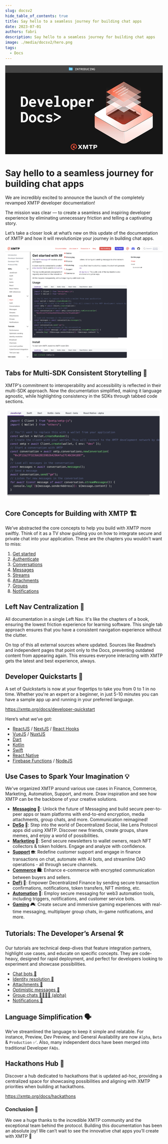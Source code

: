 ```yaml
---
slug: docsv2
hide_table_of_contents: true
title: Say hello to a seamless journey for building chat apps
date: 2023-07-01
authors: fabri
description: Say hello to a seamless journey for building chat apps
image: ./media/docsv2/hero.png
tags:
  - Docs
---
```


![](./media/docsv2/hero.png)

# Say hello to a seamless journey for building chat apps

We are incredibly excited to announce the launch of the completely revamped XMTP developer documentation!

The mission was clear — to create a seamless and inspiring developer experience by eliminating unnecessary friction and telling a captivating story.

Let’s take a closer look at what’s new on this update of the documentation of XMTP and how it will revolutionize your journey in building chat apps.

<!--truncate-->

![CleanShot 2023-06-15 at 20.52.17@2x.png](./media/docsv2/CleanShot_2023-06-15_at_20.52.172x.png)

## Tabs for Multi-SDK Consistent Storytelling **🧩**

XMTP's commitment to interoperability and accessibility is reflected in their multi-SDK approach. Now the documentation simplified, making it language agnostic, while highlighting consistency in the SDKs through tabbed code sections.

![CleanShot 2023-06-15 at 21.25.59@2x.png](./media/docsv2/code.jpeg)

## **Core Concepts for Building with XMTP 🏗**

We’ve abstracted the core concepts to help you build with XMTP more swiftly. Think of it as a TV show guiding you on how to integrate secure and private chat into your application. These are the chapters you wouldn’t want to miss:

1. [Get started](https://xmtp.org/docs/build/get-started)
2. [Authenticate](https://xmtp.org/docs/build/authentication)
3. [Conversations](https://xmtp.org/docs/build/conversations)
4. [Messages](https://xmtp.org/docs/build/messages)
5. [Streams](https://xmtp.org/docs/build/streams)
6. [Attachments](https://xmtp.org/docs/build/attachments)
7. [Groups](https://xmtp.org/docs/build/group-chats)
8. [Notifications](https://xmtp.org/docs/build/notifications)

## **Left Nav Centralization 📘**

All documentation in a single Left Nav. It's like the chapters of a book, ensuring the lowest friction experience for learning software. This single tab approach ensures that you have a consistent navigation experience without the clutter.

On top of this all external sources where updated. Sources like Readme’s and independent pages that point only to the Docs, preventing outdated content from appearing again. This ensures everyone interacting with XMTP gets the latest and best experience, always.

## **Developer Quickstarts 🚀**

A set of Quickstarts is now at your fingertips to take you from 0 to 1 in no time. Whether you're an expert or a beginner, in just 5-10 minutes you can have a sample app up and running in your preferred language.

https://xmtp.org/docs/developer-quickstart

Here’s what we’ve got:

- [ReactJS](https://github.com/fabriguespe/xmtp-quickstart-reactjs) / [NextJS](https://github.com/fabriguespe/xmtp-quickstart-nextjs) / [React Hooks](https://github.com/fabriguespe/xmtp-hooks-quickstart)
- [VueJS](https://github.com/fabriguespe/xmtp-quickstart-vuejs) / [NuxtJS](https://github.com/fabriguespe/xmtp-quickstart-nuxtjs)
- [Dart](https://github.com/xmtp/xmtp-android)
- [Kotlin](https://github.com/xmtp/xmtp-flutter)
- [Swift](https://github.com/xmtp/xmtp-ios)
- [React Native](https://github.com/fabriguespe/xmtp-react-native-quickstart)
- [Firebase Functions](https://github.com/fabriguespe/xmtp-firebase-functions) / [NodeJS](https://github.com/fabriguespe/xmtp-quickstart-node)

## **Use Cases to Spark Your Imagination 💡**

We've organized XMTP around various use cases in Finance, Commerce, Marketing, Automation, Support, and more. Draw inspiration and see how XMTP can be the backbone of your creative solutions.

- **[Messaging](https://xmtp.org/docs/use-cases/messaging) 💬**: Unlock the future of Messaging and build secure peer-to-peer apps or team platforms with end-to-end encryption, media attachments, group chats, and more. Communication reimagined!
- **[DeSo](https://xmtp.org/docs/use-cases/deso) 🌿**: Step into the world of Decentralized Social, like Lens Protocol apps did using XMTP. Discover new friends, create groups, share memes, and enjoy a world of possibilities.
- **[Marketing](https://xmtp.org/docs/use-cases/marketing) 📣**: Send secure newsletters to wallet owners, reach NFT collectors & token holders. Engage and analyze with confidence.
- **[Support](https://xmtp.org/docs/use-cases/support) ☎️**: Redefine customer support and engage in finance transactions on chat, automate with AI bots, and streamline DAO operations - all through secure channels.
- **[Commerce](https://xmtp.org/docs/use-cases/commerce) 🛍️**: Enhance e-commerce with encrypted communication between buyers and sellers.
- **[DeFi](https://xmtp.org/docs/use-cases/defi) 🏦**: Empower Decentralized Finance by sending secure transaction confirmations, notifications, token transfers, NFT minting, etc.
- **[Automation](https://xmtp.org/docs/use-cases/automation) 🤖**: Employ secure messaging for web3 automation tools, including triggers, notifications, and customer service bots.
- **[Gaming](https://xmtp.org/docs/use-cases/gaming) 🎮**: Create secure and immersive gaming experiences with real-time messaging, multiplayer group chats, in-game notifications, and more.

## **Tutorials: The Developer’s Arsenal 🛠**

Our tutorials are technical deep-dives that feature integration partners, highlight use cases, and educate on specific concepts. They are code-heavy, designed for rapid deployment, and perfect for developers looking to experiment and showcase possibilities.

- [Chat bots 🤖](/docs/tutorials/identity-resolution)
- [Identity resolution 🔑](/docs/tutorials/identity-resolution)
- [Attachments 📸](/docs/build/attachments)
- [Optimistic messages 💨](/docs/tutorials/optimistic-sending)
- [Group chats 👩‍👩‍👧‍👦 (alpha)](/docs/build/group-chats)
- [Notifications 🔔](/docs/build/notifications)

## **Language Simplification 🗣**

We’ve streamlined the language to keep it simple and relatable. For instance, Preview, Dev Preview, and General Availability are now `Alpha`, `Beta` & `Production` ✅. Also, many independent docs have been merged into traditional Developer `FAQs`.

## **Hackathons Hub 🏁**

Discover a hub dedicated to hackathons that is updated ad-hoc, providing a centralized space for showcasing possibilities and aligning with XMTP priorities when building at hackathons.

https://xmtp.org/docs/hackathons

### **Conclusion 🏁**

We owe a huge thanks to the incredible XMTP community and the exceptional team behind the protocol. Building this documentation has been an absolute joy! We can’t wait to see the innovative chat apps you’ll create with XMTP 🚀
